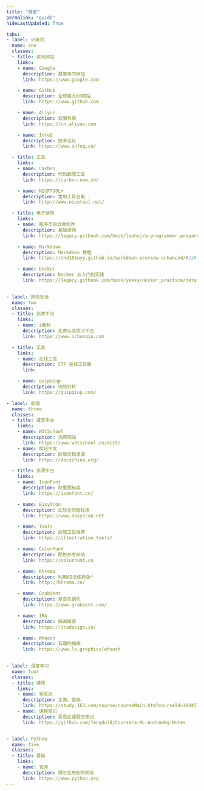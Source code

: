 ```yaml
---
title: "导航"
permalink: "guide"
hideLastUpdated: True

tabs: 
- label: 计算机
  name: one
  classes:
  - title: 资讯网站
    links:
    - name: Google
      description: 最常用的网站
      link: https://www.google.com

    - name: GitHub
      description: 全球最大XX网站
      link: https://www.github.com

    - name: Aliyun
      description: 云服务器
      link: https://cn.aliyun.com

    - name: InfoQ
      description: 技术论坛
      link: https://www.infoq.cn/

  - title: 工具
    links: 
    - name: Carbon
      description: 代码截图工具
      link: https://carbon.now.sh/

    - name: NICRTOOL+
      description: 常用工具合集
      link: http://www.nicetool.net/

  - title: 电子读物
    links:
    - name: 程序员的自我修养
      description: 基础读物
      link: https://legacy.gitbook.com/book/leohxj/a-programmer-prepares/details

    - name: Markdown
      description: Markdown 教程
      link: https://shd101wyy.github.io/markdown-preview-enhanced/#/zh-cn/

    - name: Docker
      description: Docker 从入门到实践
      link: https://legacy.gitbook.com/book/yeasy/docker_practice/details
      

- label: 网络安全
  name: two
  classes:
  - title: 比赛平台
    links:
    - name: i春秋
      description: 比赛以及练习平台
      link: https://www.ichunqiu.com

  - title: 工具
    links: 
    - name: 在线工具
      description: CTF 在线工具集
      link: 

    - name: quipqiup
      description: 词频分析
      link: https://quipqiup.com/

- label: 前端
  name: three
  classes:
  - title: 速查平台
    links: 
    - name: W3CSchool
      description: 词典网站
      link: https://www.w3cschool.cn/dict/
    - name: 印记中文
      description: 前端文档资源
      link: https://docschina.org/

  - title: 资源平台
    links:
    - name: IconFont
      description: 阿里图标库
      link: https://iconfont.cn/

    - name: EasyIcon
      description: 比较全的图标库
      link: https://www.easyicon.net

    - name: Tools
      description: 前端工具推荐
      link: https://illustration.tools/

    - name: ColorHunt
      description: 配色参考网站
      link: https://colorhunt.co

    - name: Khroma
      description: 利用AI训练颜色*
      link: http://khroma.co/

    - name: Grabient
      description: 渐变色调色
      link: https://www.grabient.com/

    - name: IRA
      description: 插画推荐
      link: https://iradesign.io/

    - name: Whoosh
      description: 有趣的插画
      link: https://www.ls.graphics/whoosh
      

- label: 深度学习
  name: four
  classes:
  - title: 课程
    links: 
    - name: 吴恩达
      description: 全面、基础
      link: https://study.163.com/course/courseMain.htm?courseId=1004570029
    - name: 课程笔记
      description: 吴恩达课程的笔记 
      link: https://github.com/fengdu78/Coursera-ML-AndrewNg-Notes


- label: Python
  name: five
  classes:
  - title: 基础
    links:
    - name: 官网
      description: 偶尔会用到的网站
      link: https://www.python.org
---
```


<template>
  <div class="my-guide-container">
    <el-tabs v-model="activeName">
      <el-tab-pane v-for="tab in tabs" :label="tab.label" :name="tab.name">
        <div v-for="myClass in tab.classes">
          <h4>{{ myClass.title }}</h4>
          <div class="my-classes-box">
            <a :href="link.link" v-for="link in myClass.links" target="_blank">
              <div class="my-link-box">
                <span style="margin-bottom: 5px;">{{ link.name }}</span>
                <span style="font-size: smaller; color: #8f8f8f;">{{ link.description }}</span>
              </div>
            </a>
          </div>
        </div>
      </el-tab-pane>
    </el-tabs>
  </div>
</template>

<script>
export default {
  data() {
    return {
      activeName: 'one',
      tabs: []
    };
  },

  mounted() {
    // this.getTabs();
    this.tabs = this.$page.frontmatter.tabs;
    console.log(this.$page);
  }
};
</script>

<style scoped>
.my-classes-box {
  display: flex;
  flex-wrap: wrap;
  a {
    text-decoration: none;
    display: block;
  };
}

.my-classes-box a:hover {
  text-decoration: none;
}

.my-link-box{
  width: 8.3rem;
  height: 4rem;
  margin: 0.4rem;
  border: 1px solid #d1d5da;
  border-radius: 3px;
  text-align: center;
  display: flex;
  justify-content: center;
  flex-direction: column;
}

.my-link-box:hover {
  background: #a3f78c20
}
</style>